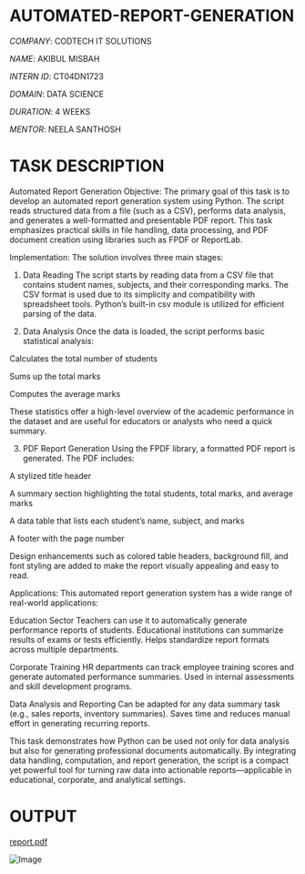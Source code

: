 # AUTOMATED-REPORT-GENERATION

*COMPANY*: CODTECH IT SOLUTIONS

*NAME*: AKIBUL MISBAH

*INTERN ID*: CT04DN1723

*DOMAIN*: DATA SCIENCE

*DURATION*: 4 WEEKS 

*MENTOR*: NEELA SANTHOSH

# TASK DESCRIPTION

Automated Report Generation
Objective:
The primary goal of this task is to develop an automated report generation system using Python. The script reads structured data from a file (such as a CSV), performs data analysis, and generates a well-formatted and presentable PDF report. This task emphasizes practical skills in file handling, data processing, and PDF document creation using libraries such as FPDF or ReportLab.

Implementation:
The solution involves three main stages:

1. Data Reading
The script starts by reading data from a CSV file that contains student names, subjects, and their corresponding marks. The CSV format is used due to its simplicity and compatibility with spreadsheet tools. Python’s built-in csv module is utilized for efficient parsing of the data.

2. Data Analysis
Once the data is loaded, the script performs basic statistical analysis:

Calculates the total number of students

Sums up the total marks

Computes the average marks

These statistics offer a high-level overview of the academic performance in the dataset and are useful for educators or analysts who need a quick summary.

3. PDF Report Generation
Using the FPDF library, a formatted PDF report is generated. The PDF includes:

A stylized title header

A summary section highlighting the total students, total marks, and average marks

A data table that lists each student’s name, subject, and marks

A footer with the page number

Design enhancements such as colored table headers, background fill, and font styling are added to make the report visually appealing and easy to read.

Applications:
This automated report generation system has a wide range of real-world applications:

Education Sector
Teachers can use it to automatically generate performance reports of students.
Educational institutions can summarize results of exams or tests efficiently.
Helps standardize report formats across multiple departments.

Corporate Training
HR departments can track employee training scores and generate automated performance summaries.
Used in internal assessments and skill development programs.

Data Analysis and Reporting
Can be adapted for any data summary task (e.g., sales reports, inventory summaries).
Saves time and reduces manual effort in generating recurring reports.

This task demonstrates how Python can be used not only for data analysis but also for generating professional documents automatically. By integrating data handling, computation, and report generation, the script is a compact yet powerful tool for turning raw data into actionable reports—applicable in educational, corporate, and analytical settings.

# OUTPUT 

[report.pdf](https://github.com/user-attachments/files/20279985/report.pdf)

![Image](https://github.com/user-attachments/assets/0c8f16cd-a521-45ff-be04-2d7ae35747ea)

